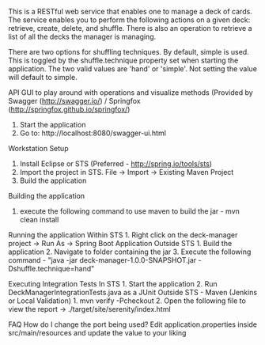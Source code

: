 This is a RESTful web service that enables one to manage a deck of cards. The service enables you to perform the following actions on a given deck: retrieve, create, delete, and shuffle. There is also an operation to retrieve a list of all the decks the manager is managing.

There are two options for shuffling techniques. By default, simple is used. This is toggled by the shuffle.technique property set when starting the application. The two valid values are 'hand' or 'simple'. Not setting the value will default to simple.

API GUI to play around with operations and visualize methods 
(Provided by Swagger (http://swagger.io/) / Springfox (http://springfox.github.io/springfox/)
   1. Start the application
   2. Go to: http://localhost:8080/swagger-ui.html

Workstation Setup
   1. Install Eclipse or STS (Preferred - http://spring.io/tools/sts)
   2. Import the project in STS. File -> Import -> Existing Maven Project
   3. Build the application

Building the application
   1. execute the following command to use maven to build the jar - mvn clean install

Running the application
   Within STS
      1. Right click on the deck-manager project -> Run As -> Spring Boot Application
   Outside STS
      1. Build the application
      2. Navigate to folder containing the jar
      3. Execute the following command - "java -jar deck-manager-1.0.0-SNAPSHOT.jar -Dshuffle.technique=hand"

Executing Integration Tests
   In STS
      1. Start the application
      2. Run DeckManagerIntegrationTests.java as a JUnit
   Outside STS - Maven (Jenkins or Local Validation)
      1. mvn verify -Pcheckout
      2. Open the following file to view the report -> ./target/site/serenity/index.html
 
 FAQ
 How do I change the port being used?
    Edit application.properties inside src/main/resources and update the value to your liking
 